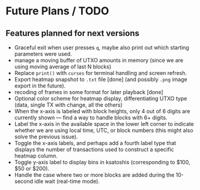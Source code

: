 # Future Plans / TODO

## Features planned for next versions

- Graceful exit when user presses `q`, maybe also print out which starting parameters were used.
- manage a moving buffer of UTXO amounts in memory (since we are using moving average of last N blocks)
- Replace `print()` with `curses` for terminal handling and screen refresh.
- Export heatmap snapshot to `.txt` file [done] (and possibly `.png` image export in the future).
- recoding of frames in some format for later playback [done]
- Optional color scheme for heatmap display, differentiating UTXO type (data, single TX with change, all the others)
- When the x-axis is labeled with block heights, only 4 out of 6 digits are currently shown — find a way to handle blocks with 6+ digits.
- Label the x-axis in the available space in the lower left corner to indicate whether we are using local time, UTC, or block numbers (this might also solve the previous issue).
- Toggle the x-axis labels, and perhaps add a fourth label type that displays the number of transactions used to construct a specific heatmap column.
- Toggle y-axis label to display bins in ksatoshis (corresponding to \$100, \$50 or \$200).
- Handle the case where two or more blocks are added during the 10-second idle wait (real-time mode).
